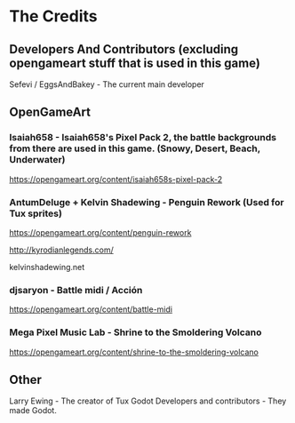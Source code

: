 # The Credits
## Developers And Contributors (excluding opengameart stuff that is used in this game)
Sefevi / EggsAndBakey - The current main developer

## OpenGameArt
### Isaiah658 - Isaiah658's Pixel Pack 2, the battle backgrounds from there are used in this game. (Snowy, Desert, Beach, Underwater)

https://opengameart.org/content/isaiah658s-pixel-pack-2 

### AntumDeluge + Kelvin Shadewing - Penguin Rework (Used for Tux sprites)

https://opengameart.org/content/penguin-rework

http://kyrodianlegends.com/

kelvinshadewing.net

### djsaryon - Battle midi / Acción

https://opengameart.org/content/battle-midi

### Mega Pixel Music Lab - Shrine to the Smoldering Volcano

https://opengameart.org/content/shrine-to-the-smoldering-volcano

## Other
Larry Ewing - The creator of Tux
Godot Developers and contributors - They made Godot.
